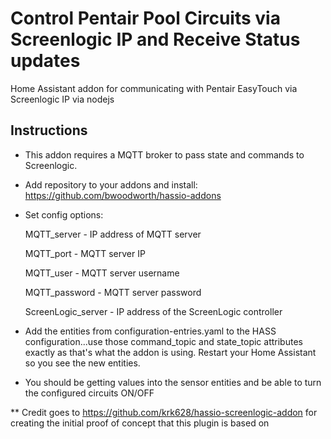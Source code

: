 # Control Pentair Pool Circuits via Screenlogic IP and Receive Status updates

Home Assistant addon for communicating with Pentair EasyTouch via Screenlogic IP via nodejs

## Instructions

* This addon requires a MQTT broker to pass state and commands to Screenlogic.

* Add repository to your addons and install: https://github.com/bwoodworth/hassio-addons

* Set config options:
  
  MQTT_server - IP address of MQTT server
  
  MQTT_port - MQTT server IP
  
  MQTT_user - MQTT server username
  
  MQTT_password - MQTT server password
  
  ScreenLogic_server - IP address of the ScreenLogic controller
  
* Add the entities from configuration-entries.yaml to the HASS configuration...use those command_topic and state_topic attributes exactly as that's what the addon is using.  Restart your Home Assistant so you see the new entities.

* You should be getting values into the sensor entities and be able to turn the configured circuits ON/OFF

** Credit goes to https://github.com/krk628/hassio-screenlogic-addon for creating the initial proof of concept that this plugin is based on

